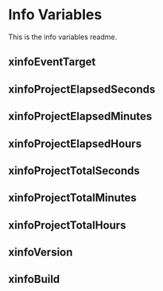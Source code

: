 # Info Variables
This is the info variables readme.

## xinfoEventTarget
## xinfoProjectElapsedSeconds
## xinfoProjectElapsedMinutes
## xinfoProjectElapsedHours
## xinfoProjectTotalSeconds
## xinfoProjectTotalMinutes
## xinfoProjectTotalHours
## xinfoVersion
## xinfoBuild

